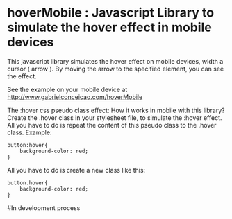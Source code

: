 # hoverMobile : Javascript Library to simulate the hover effect in mobile devices
This javascript library simulates the hover effect on mobile devices, width a cursor ( arrow ). By moving the arrow to the specified element, you can see the effect.

See the example on your mobile device at http://www.gabrielconceicao.com/hoverMobile

The :hover css pseudo class effect: How it works in mobile with this library?
Create the .hover class in your stylesheet file, to simulate the :hover effect. All you have to do is repeat the content of this pseudo class to the .hover class.
Example:

	button:hover{
		background-color: red;
	}

  All you have to do is create a new class like this:

	button.hover{
		background-color: red;
	}


#In development process
